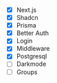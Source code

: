 - [x] Next.js
- [x] Shadcn
- [x] Prisma
- [x] Better Auth
- [x] Login
- [x] Middleware
- [x] Postgresql
- [ ] Darkmode
- [ ] Groups
